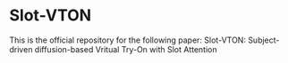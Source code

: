 # Slot-VTON
This is the official repository for the following paper:
Slot-VTON: Subject-driven diffusion-based Vritual Try-On with Slot Attention
